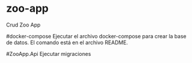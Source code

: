 # zoo-app
Crud Zoo App

#docker-compose
Ejecutar el archivo docker-compose para crear la base de datos. El comando está en el archivo README.

#ZooApp.Api
Ejecutar migraciones

